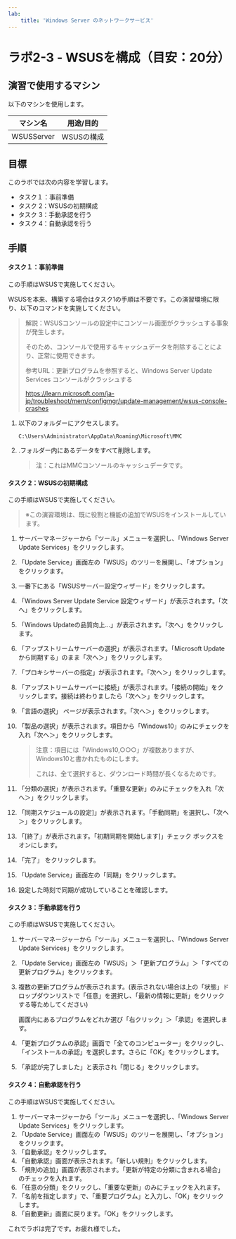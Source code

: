 ```yaml
---
lab:
    title: 'Windows Server のネットワークサービス'
---
```


# ラボ2-3  - WSUSを構成（目安：20分）

## 演習で使用するマシン

以下のマシンを使用します。

| マシン名   | 用途/目的  |
| ---------- | ---------- |
| WSUSServer | WSUSの構成 |



## 目標

このラボでは次の内容を学習します。

- タスク１：事前準備
- タスク 2：WSUSの初期構成
- タスク 3：手動承認を行う
- タスク 4：自動承認を行う



## 手順

#### タスク１：事前準備

この手順はWSUSで実施してください。

WSUSを本来、構築する場合はタスク1の手順は不要です。この演習環境に限り、以下のコマンドを実施してください。

> 解説：WSUSコンソールの設定中にコンソール画面がクラッシュする事象が発生します。
>
> そのため、コンソールで使用するキャッシュデータを削除することにより、正常に使用できます。
>
> 参考URL：更新プログラムを参照すると、Windows Server Update Services コンソールがクラッシュする
>
> https://learn.microsoft.com/ja-jp/troubleshoot/mem/configmgr/update-management/wsus-console-crashes

1. 以下のフォルダーにアクセスします。

   ```
   C:\Users\Administrator\AppData\Roaming\Microsoft\MMC
   ```

2. .フォルダー内にあるデータをすべて削除します。

   > 注：これはMMCコンソールのキャッシュデータです。

   

#### タスク 2：WSUSの初期構成

この手順はWSUSで実施してください。

> ※この演習環境は、既に役割と機能の追加でWSUSをインストールしています。

1. サーバーマネージャーから「ツール」メニューを選択し、「Windows Server Update Services」をクリックします。

2. 「Update Service」画面左の「WSUS」のツリーを展開し、「オプション」をクリックます。

3. 一番下にある「WSUSサーバー設定ウィザード」をクリックします。

4. 「Windows Server Update Service 設定ウィザード」が表示されます。「次へ」をクリックします。

5. 「Windows  Updateの品質向上...」が表示されます。「次へ」をクリックします。

6. 「アップストリームサーバーの選択」が表示されます。「Microsoft Updateから同期する」のまま「次へ＞」をクリックします。

7. 「プロキシサーバーの指定」が表示されます。「次へ＞」をクリックします。

8. 「アップストリームサーバーに接続」が表示されます。「接続の開始」をクリックします。接続は終わりましたら「次へ＞」をクリックします。

9. 「言語の選択」 ページが表示されます。「次へ＞」をクリックします。

10. 「製品の選択」が表示されます。項目から「Windows10」のみにチェックを入れ「次へ＞」をクリックします。

    > 注意：項目には「Windows10,○○○」が複数ありますが、Windows10と書かれたものにします。
    >
    > これは、全て選択すると、ダウンロード時間が長くなるためです。

11. 「分類の選択」が表示されます。「重要な更新」のみにチェックを入れ「次へ＞」をクリックします。

12. 「同期スケジュールの設定]」が表示されます。「手動同期」を選択し、「次へ＞」をクリックします。

13. 「[終了」が表示されます。「初期同期を開始します]」チェック ボックスをオンにします。

14. 「完了」 をクリックします。

15. 「Update Service」画面左の「同期」をクリックします。

16. 設定した時刻で同期が成功していることを確認します。



#### タスク 3：手動承認を行う

この手順はWSUSで実施してください。

1. サーバーマネージャーから「ツール」メニューを選択し、「Windows Server Update Services」をクリックします。

2. 「Update Service」画面左の「WSUS」＞「更新プログラム」＞「すべての更新プログラム」をクリックます。

3. 複数の更新プログラムが表示されます。(表示されない場合は上の「状態」ドロップダウンリストで「任意」を選択し、「最新の情報に更新」をクリックする等ためしてください)

   画面内にあるプログラムをどれか選び「右クリック」＞「承認」を選択します。

4. 「更新プログラムの承認」画面で「全てのコンピューター」をクリックし、「インストールの承認」を選択します。さらに「OK」をクリックします。

5. 「承認が完了しました」と表示され「閉じる」をクリックします。



#### タスク 4：自動承認を行う

この手順はWSUSで実施してください。

1. サーバーマネージャーから「ツール」メニューを選択し、「Windows Server Update Services」をクリックします。
2. 「Update Service」画面左の「WSUS」のツリーを展開し、「オプション」をクリックます。
3. 「自動承認」をクリックします。
4. 「自動承認」画面が表示されます。「新しい規則」をクリックします。
5. 「規則の追加」画面が表示されます。「更新が特定の分類に含まれる場合」のチェックを入れます。
6. 「任意の分類」をクリックし、「重要な更新」のみにチェックを入れます。
7. 「名前を指定します」で、「重要プログラム」と入力し、「OK」をクリックします。
8. 「自動更新」画面に戻ります。「OK」をクリックします。



これでラボは完了です。お疲れ様でした。
